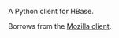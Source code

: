 A Python client for HBase.

Borrows from the [Mozilla client](http://code.google.com/p/socorro/source/browse/trunk/socorro/hbase/hbaseClient.py).
